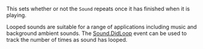 This sets whether or not the `Sound` repeats once it has finished when it is playing.

Looped sounds are suitable for a range of applications including music and background ambient sounds. The [Sound.DidLoop](https://developer.roblox.com/api-reference/event/Sound/DidLoop) event can be used to track the number of times as sound has looped.